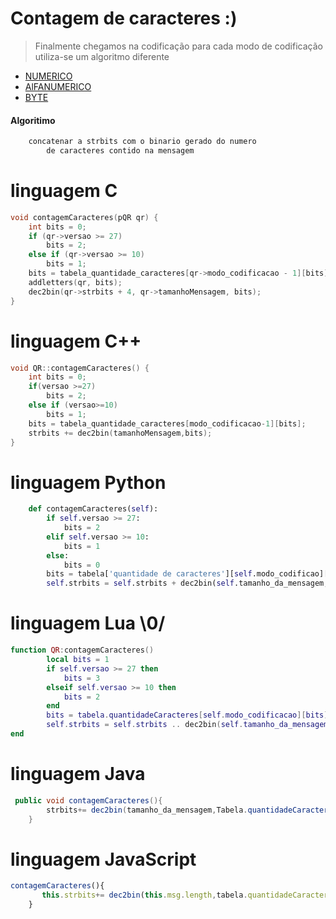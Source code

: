 # Contagem de caracteres :)
> Finalmente chegamos na codificação 
> para cada modo de codificação utiliza-se um algoritmo diferente
* [NUMERICO](5_numerico.md)
* [AlFANUMERICO](5_alfanumerico.md)
* [BYTE](5_byte.md)

####  Algoritimo
 
```python
    concatenar a strbits com o binario gerado do numero 
        de caracteres contido na mensagem
```


# linguagem C
```C
void contagemCaracteres(pQR qr) {
    int bits = 0;
    if (qr->versao >= 27)
        bits = 2;
    else if (qr->versao >= 10)
        bits = 1;
    bits = tabela_quantidade_caracteres[qr->modo_codificacao - 1][bits];
    addletters(qr, bits);
    dec2bin(qr->strbits + 4, qr->tamanhoMensagem, bits);
}
```
# linguagem C++ 
```Cpp
void QR::contagemCaracteres() {
    int bits = 0;
    if(versao >=27)
        bits = 2;
    else if (versao>=10)
        bits = 1;
    bits = tabela_quantidade_caracteres[modo_codificacao-1][bits];
    strbits += dec2bin(tamanhoMensagem,bits);
}
```
# linguagem Python
```Python
    def contagemCaracteres(self):
        if self.versao >= 27:
            bits = 2
        elif self.versao >= 10:
            bits = 1
        else:
            bits = 0
        bits = tabela['quantidade de caracteres'][self.modo_codificao][bits]
        self.strbits = self.strbits + dec2bin(self.tamanho_da_mensagem, bits)
```
# linguagem Lua \0/
```lua
function QR:contagemCaracteres()
        local bits = 1
        if self.versao >= 27 then
            bits = 3
        elseif self.versao >= 10 then
            bits = 2
        end
        bits = tabela.quantidadeCaracteres[self.modo_codificacao][bits]
        self.strbits = self.strbits .. dec2bin(self.tamanho_da_mensagem, bits)
end
```
# linguagem Java
```Java
 public void contagemCaracteres(){
        strbits+= dec2bin(tamanho_da_mensagem,Tabela.quantidadeCaracteres[modo_codificacao-1][versao>=27?2:versao>=10?1:0]);
    }
```
# linguagem JavaScript
```javaScript
contagemCaracteres(){
       this.strbits+= dec2bin(this.msg.length,tabela.quantidadeCaracteres[this.modo_codificacao][this.versao>=27?2:this.versao>=10?1:0]);
    }
```
